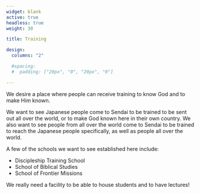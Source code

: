 ```yaml
---
widget: blank
active: true
headless: true
weight: 30

title: Training

design:
  columns: "2"

  #spacing:
  #  padding: ["20px", "0", "20px", "0"]

---
```


We desire a place where people can receive training to know God and to make Him known.

We want to see Japanese people come to Sendai to be trained to be sent out all over the world, or to make God known here in their own country. We also want to see people from all over the world come to Sendai to be trained to reach the Japanese people specifically, as well as people all over the world.

A few of the schools we want to see established here include:
- Discipleship Training School
- School of Biblical Studies
- School of Frontier Missions

We really need a facility to be able to house students and to have lectures!
